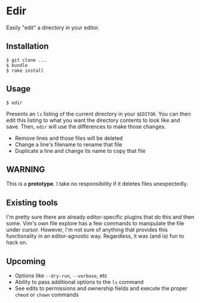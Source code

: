 # Edir

Easily "edit" a directory in your editor.

## Installation

~~~
$ git clone ...
$ bundle
$ rake install
~~~

## Usage

~~~
$ edir
~~~

Presents an `ls` listing of the current directory in your `$EDITOR`. You 
can then edit this listing to what you want the directory contents to 
look like and save. Then, `edir` will use the differences to make those 
changes.

* Remove lines and those files will be deleted
* Change a line's filename to rename that file
* Duplicate a line and change its name to copy that file

## WARNING

This is a **prototype**. I take no responsibility if it deletes files 
unexpectedly.

## Existing tools

I'm pretty sure there are already editor-specific plugins that do this 
and then some. Vim's own file explore has a few commands to manipulate 
the file under cursor. However, I'm not sure of anything that provides 
this functionality in an editor-agnostic way. Regardless, it was (and 
is) fun to hack on.

## Upcoming

* Options like `--dry-run`, `--verbose`, etc
* Ability to pass additional options to the `ls` command
* See edits to permissions and ownership fields and execute the proper 
  `chmod` or `chown` commands
